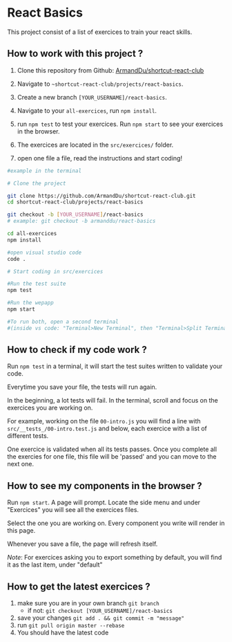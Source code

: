 # React Basics

This project consist of a list of exercices to train your react skills.


## How to work with this project ?

1. Clone this repository from Github: [ArmandDu/shortcut-react-club](https://github.com/ArmandDu/shortcut-react-club)

2. Navigate to `~shortcut-react-club/projects/react-basics`.

3. Create a new branch `[YOUR_USERNAME]/react-basics`. 

4. Navigate to your `all-exercices`, run `npm install`.

5. run `npm test` to test your exercices. Run `npm start` to see your exercices in the browser.

6. The exercices are located in the `src/exercices/` folder.

7. open one file a file, read the instructions and start coding!


```bash
#example in the terminal

# Clone the project

git clone https://github.com/ArmandDu/shortcut-react-club.git
cd shortcut-react-club/projects/react-basics

git checkout -b [YOUR_USERNAME]/react-basics
# example: git checkout -b armanddu/react-basics

cd all-exercices
npm install

#open visual studio code
code .

# Start coding in src/exercices

#Run the test suite
npm test

#Run the wepapp
npm start

#To run both, open a second terminal 
#(inside vs code: "Terminal>New Terminal", then "Terminal>Split Terminal")

``` 

## How to check if my code work ?

Run `npm test` in a terminal, it will start the test suites written to validate your code.

Everytime you save your file, the tests will run again.

In the beginning, a lot tests will fail. In the terminal, scroll and focus on the exercices you are working on.

For example, working on the file `00-intro.js` you will find a line with `src/__tests_/00-intro.test.js` and below, each exercice with a list of different tests.

One exercice is validated when all its tests passes.
Once you complete all the exercies for one file, this file will be 'passed' and you can move to the next one.


## How to see my components in the browser ?

Run `npm start`. A page will prompt. Locate the side menu and under "Exercices" you will see all the exercices files.

Select the one you are working on. Every component you write will render in this page.

Whenever you save a file, the page will refresh itself.

*Note*: For exercices asking you to export something by default, you will find it as the last item, under "default"


## How to get the latest exercices ?

1. make sure you are in your own branch `git branch`
   - if not: `git checkout [YOUR_USERNAME]/react-basics`
2. save your changes `git add . && git commit -m "message"`
3. run `git pull origin master --rebase`
4. You should have the latest code